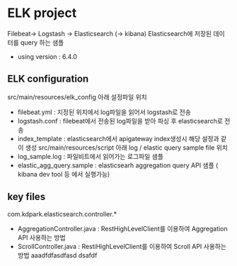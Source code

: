 # ELK project
Filebeat-> Logstash -> Elasticsearch (-> kibana)
Elasticsearch에 저장된 데이터를 query 하는 샘플

- using version : 6.4.0

## ELK configuration
src/main/resources/elk_config 아래 설정파일 위치
- filebeat.yml : 지정된 위치에서 log파일을 읽어서 logstash로 전송
- logstash.conf : filebeat에서 전송된 log파일을 받아 파싱 후 elasticsearch로 전송
- index_template  : elasticsearch에서 apigateway index생성시 해당 설정과 같이 생성
src/main/resources/script 아래 log / elastic query sample file 위치
- log_sample.log : 파일비트에서 읽어가는 로그파일 샘플
- elastic_agg_query.sample : elasticsearh aggregation query API 샘플 ( kibana dev tool 등 에서 실행가능)

## key files
com.kdpark.elasticsearch.controller.*
- AggregationController.java : RestHighLevelClient를 이용하여 Aggregation API 사용하는 방법
- ScrollController.java : RestiHighLevelClient를 이용하여 Scroll API 사용하는 방법 
aaadfdfasdfasd
dsafdf
